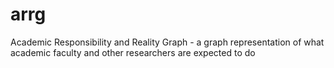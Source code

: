 # arrg
Academic Responsibility and Reality Graph - a graph representation of what academic faculty and other researchers are expected to do
